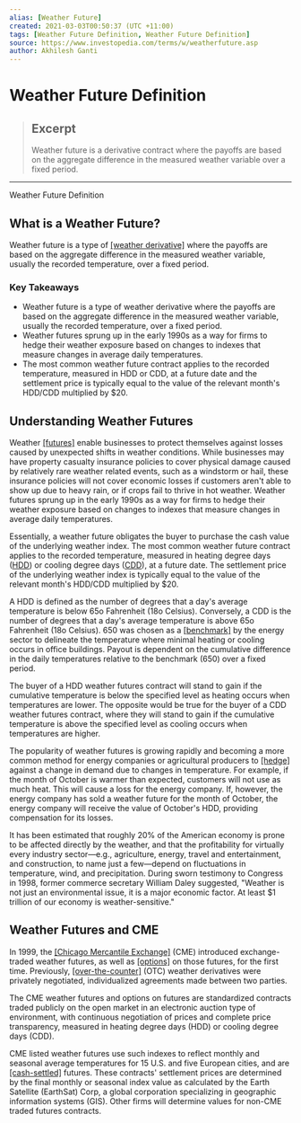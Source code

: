 ```yaml
---
alias: [Weather Future]
created: 2021-03-03T00:50:37 (UTC +11:00)
tags: [Weather Future Definition, Weather Future Definition]
source: https://www.investopedia.com/terms/w/weatherfuture.asp
author: Akhilesh Ganti
---
```


# Weather Future Definition

> ## Excerpt
> Weather future is a derivative contract where the payoffs are based on the aggregate difference in the measured weather variable over a fixed period.

---

Weather Future Definition
## What is a Weather Future?

Weather future is a type of [[weather derivative]](https://www.investopedia.com/terms/w/weatherderivative.asp) where the payoffs are based on the aggregate difference in the measured weather variable, usually the recorded temperature, over a fixed period.

### Key Takeaways

-   Weather future is a type of weather derivative where the payoffs are based on the aggregate difference in the measured weather variable, usually the recorded temperature, over a fixed period.
-   Weather futures sprung up in the early 1990s as a way for firms to hedge their weather exposure based on changes to indexes that measure changes in average daily temperatures.
-   The most common weather future contract applies to the recorded temperature, measured in HDD or CDD, at a future date and the settlement price is typically equal to the value of the relevant month's HDD/CDD multiplied by $20.

## Understanding Weather Futures

Weather [[futures]](https://www.investopedia.com/terms/f/futurescontract.asp) enable businesses to protect themselves against losses caused by unexpected shifts in weather conditions. While businesses may have property casualty insurance policies to cover physical damage caused by relatively rare weather related events, such as a windstorm or hail, these insurance policies will not cover economic losses if customers aren't able to show up due to heavy rain, or if crops fail to thrive in hot weather. Weather futures sprung up in the early 1990s as a way for firms to hedge their weather exposure based on changes to indexes that measure changes in average daily temperatures.

Essentially, a weather future obligates the buyer to purchase the cash value of the underlying weather index. The most common weather future contract applies to the recorded temperature, measured in heating degree days ([HDD](https://www.investopedia.com/terms/h/heatingdegreeday.asp)) or cooling degree days ([CDD](https://www.investopedia.com/terms/c/colddegreeday.asp)), at a future date. The settlement price of the underlying weather index is typically equal to the value of the relevant month's HDD/CDD multiplied by $20.

A HDD is defined as the number of degrees that a day's average temperature is below 65o Fahrenheit (18o Celsius). Conversely, a CDD is the number of degrees that a day's average temperature is above 65o Fahrenheit (18o Celsius). 650 was chosen as a [[benchmark]](https://www.investopedia.com/terms/b/benchmark.asp) by the energy sector to delineate the temperature where minimal heating or cooling occurs in office buildings. Payout is dependent on the cumulative difference in the daily temperatures relative to the benchmark (650) over a fixed period.

The buyer of a HDD weather futures contract will stand to gain if the cumulative temperature is below the specified level as heating occurs when temperatures are lower. The opposite would be true for the buyer of a CDD weather futures contract, where they will stand to gain if the cumulative temperature is above the specified level as cooling occurs when temperatures are higher.

The popularity of weather futures is growing rapidly and becoming a more common method for energy companies or agricultural producers to [[hedge]](https://www.investopedia.com/terms/h/hedge.asp) against a change in demand due to changes in temperature. For example, if the month of October is warmer than expected, customers will not use as much heat. This will cause a loss for the energy company. If, however, the energy company has sold a weather future for the month of October, the energy company will receive the value of October's HDD, providing compensation for its losses.

It has been estimated that roughly 20% of the American economy is prone to be affected directly by the weather, and that the profitability for virtually every industry sector—e.g., agriculture, energy, travel and entertainment, and construction, to name just a few—depend on fluctuations in temperature, wind, and precipitation. During sworn testimony to Congress in 1998, former commerce secretary William Daley suggested, "Weather is not just an environmental issue, it is a major economic factor. At least $1 trillion of our economy is weather-sensitive."

## Weather Futures and CME

In 1999, the [[Chicago Mercantile Exchange]](https://www.investopedia.com/terms/c/cme.asp) (CME) introduced exchange-traded weather futures, as well as [[options]](https://www.investopedia.com/terms/o/option.asp) on those futures, for the first time. Previously, [[over-the-counter]](https://www.investopedia.com/terms/o/otc.asp) (OTC) weather derivatives were privately negotiated, individualized agreements made between two parties.

The CME weather futures and options on futures are standardized contracts traded publicly on the open market in an electronic auction type of environment, with continuous negotiation of prices and complete price transparency, measured in heating degree days (HDD) or cooling degree days (CDD).

CME listed weather futures use such indexes to reflect monthly and seasonal average temperatures for 15 U.S. and five European cities, and are [[cash-settled]](https://www.investopedia.com/terms/c/cashsettlement.asp) futures. These contracts' settlement prices are determined by the final monthly or seasonal index value as calculated by the Earth Satellite (EarthSat) Corp, a global corporation specializing in geographic information systems (GIS). Other firms will determine values for non-CME traded futures contracts.
